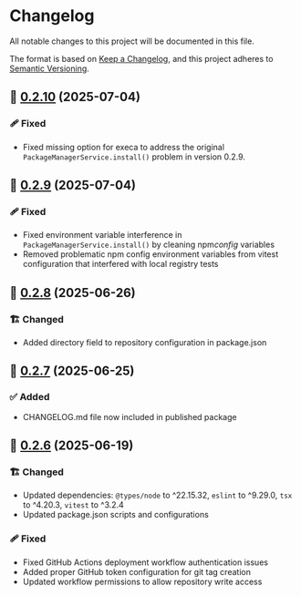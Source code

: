 # Changelog

All notable changes to this project will be documented in this file.

The format is based on [Keep a Changelog](https://keepachangelog.com/en/1.1.0/),
and this project adheres to [Semantic Versioning](http://semver.org/spec/v2.0.0.html).

## 🔖 [0.2.10] (2025-07-04)

### 🩹 Fixed

- Fixed missing option for execa to address the original `PackageManagerService.install()` problem in version 0.2.9.

## 🔖 [0.2.9] (2025-07-04)

### 🩹 Fixed

- Fixed environment variable interference in `PackageManagerService.install()` by cleaning npm*config* variables
- Removed problematic npm config environment variables from vitest configuration that interfered with local registry tests

## 🔖 [0.2.8] (2025-06-26)

### 🏗️ Changed

- Added directory field to repository configuration in package.json

## 🔖 [0.2.7] (2025-06-25)

### ✅ Added

- CHANGELOG.md file now included in published package

## 🔖 [0.2.6] (2025-06-19)

### 🏗️ Changed

- Updated dependencies: `@types/node` to ^22.15.32, `eslint` to ^9.29.0, `tsx` to ^4.20.3, `vitest` to ^3.2.4
- Updated package.json scripts and configurations

### 🩹 Fixed

- Fixed GitHub Actions deployment workflow authentication issues
- Added proper GitHub token configuration for git tag creation
- Updated workflow permissions to allow repository write access

<!-- Link References -->

[0.2.10]: https://github.com/aneuhold/ts-libs/compare/local-npm-registry-v0.2.9...local-npm-registry-v0.2.10
[0.2.9]: https://github.com/aneuhold/ts-libs/compare/local-npm-registry-v0.2.8...local-npm-registry-v0.2.9
[0.2.8]: https://github.com/aneuhold/ts-libs/compare/local-npm-registry-v0.2.7...local-npm-registry-v0.2.8
[0.2.7]: https://github.com/aneuhold/ts-libs/compare/local-npm-registry-v0.2.6...local-npm-registry-v0.2.7
[0.2.6]: https://github.com/aneuhold/ts-libs/releases/tag/local-npm-registry-v0.2.6
